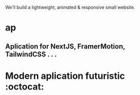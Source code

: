 We'll build a lightweight, animated & responsive small website.

# ap

## Aplication for NextJS, FramerMotion, TailwindCSS . . .

# Modern aplication futuristic :octocat:
